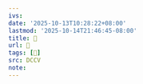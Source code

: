 ```yaml
---
ivs:
date: '2025-10-13T10:28:22+08:00'
lastmod: '2025-10-14T21:46:45-08:00'
title: 􅑜
url: 􅑜
tags: [𩭽]
src: DCCV
note:
---
```

